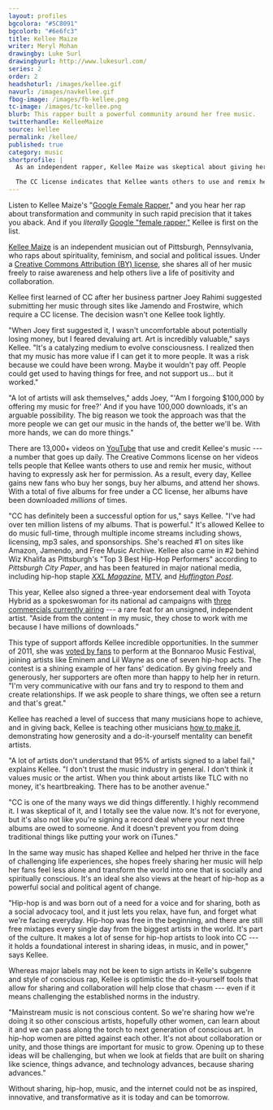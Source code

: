 ```yaml
---
layout: profiles
bgcolora: "#5C8091"
bgcolorb: "#6e6fc3"
title: Kellee Maize
writer: Meryl Mohan
drawingby: Luke Surl
drawingbyurl: http://www.lukesurl.com/
series: 2
order: 2
headshoturl: /images/kellee.gif
navurl: /images/navkellee.gif
fbog-image: /images/fb-kellee.png
tc-image: /images/tc-kellee.png
blurb: This rapper built a powerful community around her free music.
twitterhandle: KelleeMaize
source: kellee
permalink: /kellee/
published: true
category: music
shortprofile: |
  As an independent rapper, Kellee Maize was skeptical about giving her music away for free. Today, under a Creative Commons BY license, she has millions of downloads of her five albums, a Toyota Hybrid sponsorship deal, press coverage in the likes of XXL Magazine, and a Bonnaroo Music Festival performance under her belt. 

  The CC license indicates that Kellee wants others to use and remix her music, without having to ask her for permission. As a result, she gains new fans who use and buy her songs and attend her shows. "I don't trust the music industry in general. I don't think it values music or the artist. CC is one of the many ways we did things differently. I highly recommend it."
---
```


Listen to Kellee Maize's "[Google Female Rapper](https://www.youtube.com/watch?v=VhhdXG5UM2o)," and you hear her rap about transformation and community in such rapid precision that it takes you aback. And if you *literally* [Google "female rapper,"](https://www.google.com/search?q=female+rapper&rlz=1C5CHFA_enUS503US503&oq=female+rapper&aqs=chrome..69i57j0l5.15897j0j4&sourceid=chrome&es_sm=119&ie=UTF-8)  Kellee is first on the list.

[Kellee Maize](http://kelleemaize.com/) is an independent musician out of Pittsburgh, Pennsylvania, who raps about spirituality, feminism, and social and political issues. Under a [Creative Commons Attribution (BY) license](http://creativecommons.org/licenses/by/4.0/), she shares all of her music freely to raise awareness and help others live a life of positivity and collaboration. 

Kellee first learned of CC after her business partner Joey Rahimi suggested submitting her music through sites like Jamendo and Frostwire, which require a CC license. The decision wasn't one Kellee took lightly.

"When Joey first suggested it, I wasn't uncomfortable about potentially losing money, but I feared devaluing art. Art is incredibly valuable," says Kellee. "It's a catalyzing medium to evolve consciousness. I realized then that my music has more value if I can get it to more people. It was a risk because we could have been wrong. Maybe it wouldn't pay off. People could get used to having things for free, and not support us… but it worked."

"A lot of artists will ask themselves," adds Joey, "'Am I forgoing $100,000 by offering my music for free?' And if you have 100,000 downloads, it's an arguable possibility. The big reason we took the approach was that the more people we can get our music in the hands of, the better we'll be. With more hands, we can do more things."

There are 13,000+ videos on [YouTube](https://www.youtube.com/channel/UCwBhXADStizYpJyXDUZkATg) that use and credit Kellee's music&#160;--- a number that goes up daily. The Creative Commons license on her videos tells people that Kellee wants others to use and remix her music, without having to expressly ask her for permission. As a result, every day, Kellee gains new fans who buy her songs, buy her albums, and attend her shows. With a total of five albums for free under a CC license, her albums have been downloaded *millions* of times.

"CC has definitely been a successful option for us," says Kellee. "I've had over ten million listens of my albums. That is powerful." It's allowed Kellee to do music full-time, through multiple income streams including shows, licensing, mp3 sales, and sponsorships. She's reached #1 on sites like Amazon, Jamendo, and Free Music Archive. Kellee also came in #2 behind Wiz Khalifa as Pittsburgh's "Top 3 Best Hip-Hop Performers" according to *Pittsburgh City Paper*, and has been featured in major national media, including hip-hop staple *[XXL Magazine](http://www.xxlmag.com/rap-music/the-break/2012/03/the-break-presents-kellee-maize/)*, [MTV](http://www.mtv.com/news/1678526/mac-miller-pittsburgh-new-artists/), and [*Huffington Post*](http://www.huffingtonpost.com/kellee-maize/). 

This year, Kellee also signed a three-year endorsement deal with Toyota Hybrid as a spokeswoman for its national ad campaigns with [three commercials currently airing](https://www.google.com/search?q=kellee+prius&rlz=1C1CHFX_enUS500US500&oq=kellee+prius#q=kellee+maize+prius+commercial&tbm=vid)&nbsp;--- a rare feat for an unsigned, independent artist. "Aside from the content in my music, they chose to work with me because I have millions of downloads."

This type of support affords Kellee incredible opportunities. In the summer of 2011, she was [voted by fans](http://blog.sonicbids.com/bonnarookelleemaize) to perform at the Bonnaroo Music Festival, joining artists like Eminem and Lil Wayne as one of seven hip-hop acts. The contest is a shining example of her fans' dedication. By giving freely and generously, her supporters are often more than happy to help her in return. "I'm very communicative with our fans and try to respond to them and create relationships. If we ask people to share things, we often see a return and that's great."

Kellee has reached a level of success that many musicians hope to achieve, and in giving back, Kellee is teaching other musicians [how to make it](http://www.huffingtonpost.com/kellee-maize/how-i-made-it-in-the-musi_b_5024003.html#), demonstrating how generosity and a do-it-yourself mentality can benefit artists.

"A lot of artists don't understand that 95% of artists signed to a label fail," explains Kellee. "I don't trust the music industry in general. I don't think it values music or the artist. When you think about artists like TLC with no money, it's heartbreaking. There has to be another avenue."

"CC is one of the many ways we did things differently. I highly recommend it. I was skeptical of it, and I totally see the value now. It's not for everyone, but it's also not like you're signing a record deal where your next three albums are owed to someone. And it doesn't prevent you from doing traditional things like putting your work on iTunes."

In the same way music has shaped Kellee and helped her thrive in the face of challenging life experiences, she hopes freely sharing her music will help her fans feel less alone and transform the world into one that is socially and spiritually conscious. It's an ideal she also views at the heart of hip-hop as a powerful social and political agent of change.

"Hip-hop is and was born out of a need for a voice and for sharing, both as a social advocacy tool, and it just lets you relax, have fun, and forget what we're facing everyday. Hip-hop was free in the beginning, and there are still free mixtapes every single day from the biggest artists in the world. It's part of the culture. It makes a lot of sense for hip-hop artists to look into CC&nbsp;--- it holds a foundational interest in sharing ideas, in music, and in power," says Kellee.

Whereas major labels may not be keen to sign artists in Kelle's subgenre and style of conscious rap, Kellee is optimistic the do-it-yourself tools that allow for sharing and collaboration will help close that chasm&nbsp;--- even if it means challenging the established norms in the industry. 

"Mainstream music is not conscious content. So we're sharing how we're doing it so other conscious artists, hopefully other women, can learn about it and we can pass along the torch to next generation of conscious art. In hip-hop women are pitted against each other. It's not about collaboration or unity, and those things are important for music to grow. Opening up to these ideas will be challenging, but when we look at fields that are built on sharing like science, things advance, and technology advances, because sharing advances.”

Without sharing, hip-hop, music, and the internet could not be as inspired, innovative, and transformative as it is today and can be tomorrow.
